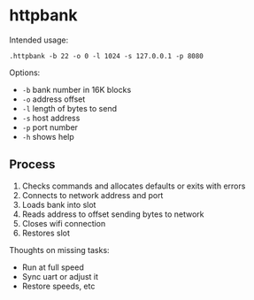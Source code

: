 # httpbank

Intended usage:

```
.httpbank -b 22 -o 0 -l 1024 -s 127.0.0.1 -p 8080
```

Options:

- `-b` bank number in 16K blocks
- `-o` address offset
- `-l` length of bytes to send
- `-s` host address
- `-p` port number
- `-h` shows help

## Process

1. Checks commands and allocates defaults or exits with errors
2. Connects to network address and port
3. Loads bank into slot
4. Reads address to offset sending bytes to network
5. Closes wifi connection
6. Restores slot

Thoughts on missing tasks:

- Run at full speed
- Sync uart or adjust it
- Restore speeds, etc
